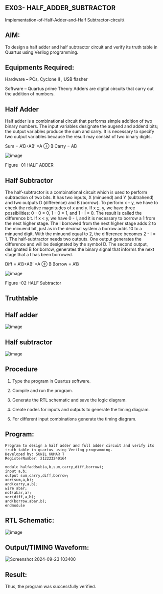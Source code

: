 ## EX03- HALF_ADDER_SUBTRACTOR

Implementation-of-Half-Adder-and-Half Subtractor-circuit\

## AIM:

To design a half adder and half subtractor circuit and verify its truth table in Quartus using Verilog programming.

## Equipments Required:

Hardware – PCs, Cyclone II , USB flasher 

Software – Quartus prime Theory Adders are digital circuits that carry out the addition of numbers.

## Half Adder

Half adder is a combinational circuit that performs simple addition of two binary numbers. The input variables designate the augend and addend bits; the output variables produce the sum and carry. It is necessary to specify two output variables because the result may consist of two binary digits.

Sum = A’B+AB’ =A ⊕ B Carry = AB

![image](https://github.com/naavaneetha/HALF_ADDER_SUBTRACTOR/assets/154305477/bd4a0b2c-cdbc-4184-ab08-81578f121e1f)

Figure -01 HALF ADDER

## Half Subtractor

The half-subtractor is a combinational circuit which is used to perform subtraction of two bits. It has two inputs, X (minuend) and Y (subtrahend) and two outputs D (difference) and B (borrow). To perform x - y, we have to check the relative magnitudes of x and y. If x ;;, y, we have three possibilities: 0 - 0 = 0, 1 - 0 = 1, and 1 - I = 0. The result is called the difference bit. If x < y, we have 0 - I, and it is necessary to borrow a 1 from the next higher stage. The I borrowed from the next higher stage adds 2 to the minuend bit, just as in the decimal system a borrow adds 10 to a minuend digit. With the minuend equal to 2, the difference becomes 2 - I = 1. The half-subtractor needs two outputs. One output generates the difference and will be designated by the symbol D. The second output, designated B for borrow, generates the binary signal that informs the next stage that a I has been borrowed. 

Diff = A’B+AB’ =A ⊕ B
Borrow = A’B

 ![image](https://github.com/naavaneetha/HALF_ADDER_SUBTRACTOR/assets/154305477/d76b099c-513f-4e7c-843a-e2fd028a531a)

Figure -02 HALF Subtractor

## Truthtable

## Half adder

![image](https://github.com/user-attachments/assets/5f5c8dd5-7930-4d1d-a233-03e706bffbd8)

## Half subtractor

![image](https://github.com/user-attachments/assets/ff5ba429-18fb-42be-919a-669fb4bbb746)


## Procedure

1.	Type the program in Quartus software.

2.	Compile and run the program.

3.	Generate the RTL schematic and save the logic diagram.

4.	Create nodes for inputs and outputs to generate the timing diagram.

5.	For different input combinations generate the timing diagram.


## Program:

```
Program to design a half adder and full adder circuit and verify its truth table in quartus using Verilog programming.
Developed by: SUNIL KUMAR T
RegisterNumber: 212223240164
```

```
module halfaddsub(a,b,sum,carry,diff,borrow);
input a,b;
output sum,carry,diff,borrow;
xor(sum,a,b);
and(carry,a,b);
wire abar;
not(abar,a);
xor(diff,a,b);
and(borrow,abar,b);
endmodule 

```

## RTL Schematic:

![image](https://github.com/user-attachments/assets/8de765a2-9152-4c03-ae61-151adbc5c65a)



## Output/TIMING Waveform:

![Screenshot 2024-09-23 103400](https://github.com/user-attachments/assets/fb0a9bd1-d290-489f-bbe9-274a80d994a3)


## Result:
Thus, the program was successfully verified.
